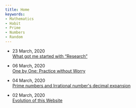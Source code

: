 ```yaml
---
title: Home
keywords:
- Mathematics
- Habit
- Prime
- Numbers
- Random
---
```


- 23 March, 2020 <br> [What got me started with “Research”](research.html)

- 06 March, 2020 <br> [One by One: Practice without Worry](one_by_practice.html)

- 04 March, 2020 <br> [Prime numbers and Irrational number's decimal expansion](prime_irrational.html)

- 02 March, 2020 <br> [Evolution of this Website](README.html)
